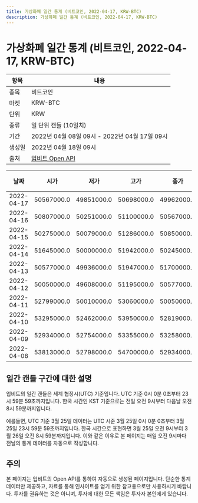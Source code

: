 ```yaml
---
title: 가상화폐 일간 통계 (비트코인, 2022-04-17, KRW-BTC)
description: 가상화폐 일간 통계 (비트코인, 2022-04-17, KRW-BTC)
---
```



가상화폐 일간 통계 (비트코인, 2022-04-17, KRW-BTC)
===

|항목|내용|
|--|--|
|종목|비트코인|
|마켓|KRW-BTC|
|단위|KRW|
|종류|일 단위 캔들 (10일치)|
|기간|2022년 04월 08일 09시 - 2022년 04월 17일 09시|
|생성일|2022년 04월 18일 09시|
|출처|[업비트 Open API](https://docs.upbit.com)|


|날짜|시가|저가|고가|종가|비고|
|--|--|--|--|--|--|
|2022-04-17|50567000.0|49851000.0|50698000.0|49962000.0|    |
|2022-04-16|50807000.0|50251000.0|51100000.0|50567000.0|    |
|2022-04-15|50275000.0|50079000.0|51286000.0|50850000.0|    |
|2022-04-14|51645000.0|50000000.0|51942000.0|50245000.0|    |
|2022-04-13|50577000.0|49936000.0|51947000.0|51700000.0|    |
|2022-04-12|50050000.0|49608000.0|51195000.0|50577000.0|    |
|2022-04-11|52799000.0|50010000.0|53060000.0|50050000.0|    |
|2022-04-10|53295000.0|52462000.0|53950000.0|52819000.0|    |
|2022-04-09|52934000.0|52754000.0|53355000.0|53258000.0|    |
|2022-04-08|53813000.0|52798000.0|54700000.0|52934000.0|    |


일간 캔들 구간에 대한 설명
---


업비트의 일간 캔들은 세계 협정시(UTC) 기준입니다. 
UTC 기준 0시 0분 0초부터 23시 59분 59초까지입니다. 
한국 시간인 KST 기준으로는 전일 오전 9시부터 다음날 오전 8시 59분까지입니다. 


예를들면, UTC 기준 3월 25일 데이터는 UTC 시준 3월 25일 0시 0분 0초부터 3월 25일 23시 59분 59초까지입니다. 
한국 시간으로 표현하면 3월 25일 오전 9시부터 3월 26일 오전 8시 59분까지입니다. 
이와 같은 이유로 본 페이지는 매일 오전 9시마다 전날의 통계 데이터를 자동으로 작성합니다. 


주의
---


본 페이지는 업비트의 Open API를 통하여 자동으로 생성된 페이지입니다. 
단순한 통계 데이터만 제공하고, 자료를 통해 인사이트를 얻기 위한 참고용으로만 사용하시기 바랍니다. 
투자를 권유하는 것은 아니며, 투자에 대한 모든 책임은 투자자 본인에게 있습니다. 

